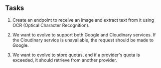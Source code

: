 ## Tasks

1. Create an endpoint to receive an image and extract text from it using OCR (Optical Character Recognition).

2. We want to evolve to support both Google and Cloudinary services.
   If the Cloudinary service is unavailable, the request should be made to Google.

3. We want to evolve to store quotas, and if a provider's quota is exceeded, it should retrieve from another provider.

